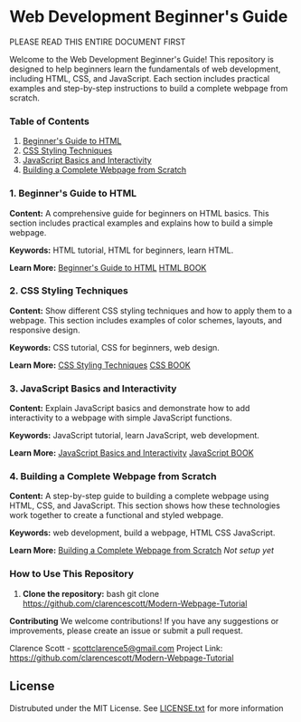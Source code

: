 # Web Development Beginner's Guide
PLEASE READ THIS ENTIRE DOCUMENT FIRST

Welcome to the Web Development Beginner's Guide! This repository is designed to help beginners learn the fundamentals of web development, including HTML, CSS, and JavaScript. Each section includes practical examples and step-by-step instructions to build a complete webpage from scratch.

### Table of Contents

1. [Beginner's Guide to HTML](Guide/html-guide.txt)
2. [CSS Styling Techniques](Guide/css-guide.txt)
3. [JavaScript Basics and Interactivity](Guide/javascript-guide.txt)
4. [Building a Complete Webpage from Scratch](#building-a-complete-webpage-from-scratch)

### 1. Beginner's Guide to HTML

**Content:** A comprehensive guide for beginners on HTML basics. This section includes practical examples and explains how to build a simple webpage.

**Keywords:** HTML tutorial, HTML for beginners, learn HTML.

**Learn More:** [Beginner's Guide to HTML](Guide/html-guide.txt)
[HTML BOOK](https://astroclare.gumroad.com/l/ithtml)

### 2. CSS Styling Techniques

**Content:** Show different CSS styling techniques and how to apply them to a webpage. This section includes examples of color schemes, layouts, and responsive design.

**Keywords:** CSS tutorial, CSS for beginners, web design.

**Learn More:** [CSS Styling Techniques](Guide/css-guide.txt)
[CSS BOOK](https://astroclare.gumroad.com/l/itcss)

### 3. JavaScript Basics and Interactivity

**Content:** Explain JavaScript basics and demonstrate how to add interactivity to a webpage with simple JavaScript functions.

**Keywords:** JavaScript tutorial, learn JavaScript, web development.

**Learn More:** [JavaScript Basics and Interactivity](Guide/javascript-guide.txt)
[JavaScript BOOK](https://astroclare.gumroad.com/l/itjs)

### 4. Building a Complete Webpage from Scratch

**Content:** A step-by-step guide to building a complete webpage using HTML, CSS, and JavaScript. This section shows how these technologies work together to create a functional and styled webpage.

**Keywords:** web development, build a webpage, HTML CSS JavaScript.

**Learn More:** [Building a Complete Webpage from Scratch](link-to-complete-webpage-guide) *Not setup yet*

### How to Use This Repository

1. **Clone the repository:** 
   bash
   git clone https://github.com/clarencescott/Modern-Webpage-Tutorial



**Contributing**
We welcome contributions! If you have any suggestions or improvements, please create an issue or submit a pull request.

Clarence Scott - scottclarence5@gmail.com
Project Link: https://github.com/clarencescott/Modern-Webpage-Tutorial

## License
Distrubuted under the MIT License. See [LICENSE.txt](https://github.com/clarencescott/license.txt) for more information
